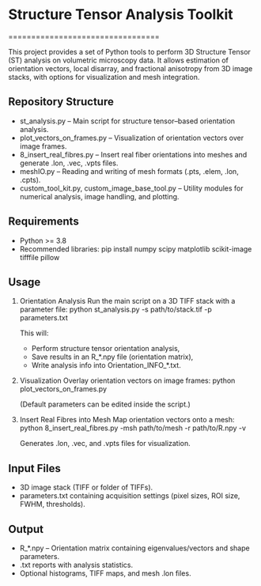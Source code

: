 # Structure Tensor Analysis Toolkit
=================================

This project provides a set of Python tools to perform 3D Structure Tensor (ST) analysis on volumetric microscopy data.
It allows estimation of orientation vectors, local disarray, and fractional anisotropy from 3D image stacks, with options for visualization and mesh integration.

Repository Structure
--------------------
- st_analysis.py – Main script for structure tensor–based orientation analysis.
- plot_vectors_on_frames.py – Visualization of orientation vectors over image frames.
- 8_insert_real_fibres.py – Insert real fiber orientations into meshes and generate .lon, .vec, .vpts files.
- meshIO.py – Reading and writing of mesh formats (.pts, .elem, .lon, .cpts).
- custom_tool_kit.py, custom_image_base_tool.py – Utility modules for numerical analysis, image handling, and plotting.

Requirements
------------
- Python >= 3.8
- Recommended libraries:
  pip install numpy scipy matplotlib scikit-image tifffile pillow


Usage
-----

1. Orientation Analysis
   Run the main script on a 3D TIFF stack with a parameter file:
   python st_analysis.py -s path/to/stack.tif -p parameters.txt

   This will:
   - Perform structure tensor orientation analysis,
   - Save results in an R_*.npy file (orientation matrix),
   - Write analysis info into Orientation_INFO_*.txt.


2. Visualization
   Overlay orientation vectors on image frames:
   python plot_vectors_on_frames.py

   (Default parameters can be edited inside the script.)

3. Insert Real Fibres into Mesh
   Map orientation vectors onto a mesh:
   python 8_insert_real_fibres.py -msh path/to/mesh -r path/to/R.npy -v

   Generates .lon, .vec, and .vpts files for visualization.

Input Files
-----------
- 3D image stack (TIFF or folder of TIFFs).
- parameters.txt containing acquisition settings (pixel sizes, ROI size, FWHM, thresholds).

Output
------
- R_*.npy – Orientation matrix containing eigenvalues/vectors and shape parameters.
- .txt reports with analysis statistics.
- Optional histograms, TIFF maps, and mesh .lon files.



